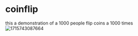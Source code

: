 # coinflip
this a demonstration of a 1000 people flip coins a 1000 times 
![1715743087664](https://github.com/R0CK3T/coinflip/assets/1580819/b60fc2e6-4984-4c23-9f39-e5e567aac480)
